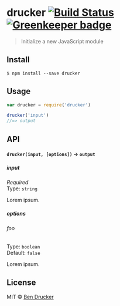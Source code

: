 # drucker [![Build Status](https://travis-ci.org/bendrucker/drucker.svg?branch=master)](https://travis-ci.org/bendrucker/drucker) [![Greenkeeper badge](https://badges.greenkeeper.io/bendrucker/drucker.svg)](https://greenkeeper.io/)

> Initialize a new JavaScript module


## Install

```
$ npm install --save drucker
```


## Usage

```js
var drucker = require('drucker')

drucker('input')
//=> output
```

## API

#### `drucker(input, [options])` -> `output`

##### input

*Required*  
Type: `string`

Lorem ipsum.

##### options

###### foo

Type: `boolean`  
Default: `false`

Lorem ipsum.


## License

MIT © [Ben Drucker](http://bendrucker.me)
